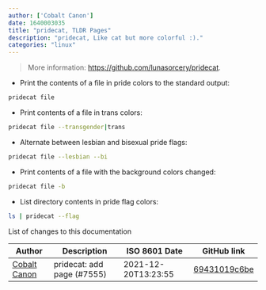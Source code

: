 ```yaml
---
author: ['Cobalt Canon']
date: 1640003035
title: "pridecat, TLDR Pages"
description: "pridecat, Like cat but more colorful :)."
categories: "linux"
---
```

> More information: <https://github.com/lunasorcery/pridecat>.

- Print the contents of a file in pride colors to the standard output:

```bash
pridecat file
```

- Print contents of a file in trans colors:

```bash
pridecat file --transgender|trans
```

- Alternate between lesbian and bisexual pride flags:

```bash
pridecat file --lesbian --bi
```

- Print contents of a file with the background colors changed:

```bash
pridecat file -b
```

- List directory contents in pride flag colors:

```bash
ls | pridecat --flag
```
List of changes to this documentation


Author | Description | ISO 8601 Date | GitHub link
------|-----|-----|-----
[Cobalt Canon](mailto:cobalt_canon@protonmail.ch) | pridecat: add page (#7555) | 2021-12-20T13:23:55 | [69431019c6be](https://github.com/tldr-pages/tldr/commit/69431019c6be6f080e6544bfdee698e4d9ac950b)

